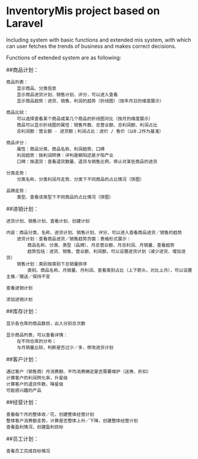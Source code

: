 # InventoryMis project based on Laravel

Including system with basic functions and extended mis system, with which can user fetches the trends of business and makes correct decisions.

Functions of extended system are as following:

##商品计划：
	
	商品列表：
		显示商品、分类信息
		显示商品进货计划、销售计划、评分，可以进入查看
		显示商品趋势：进货、销售、利润的趋势（折线图）（按年月日的维度展示）
		
	商品比较：
		可以选择查看某个商品或某几个商品的折线图对比（按月的维度展示）
		商品可以显示折线图的属性：销售件数、总营业额、总利润额、利润占比
		总利润额：营业额 - 进货额；利润占比：进价 / 售价（以0.2作为基准）
		
	商品评分：
		属性：商品分类、商品名称、利润趋势、口碑
		利润趋势：按利润转换：评判是朝阳还是夕阳产业
		口碑：按退货：查看退货数量、退货与销售比例，停止对某些商品的进货
		
	分类走势：
		分类名称、分类利润月走势、分类下不同商品的占比情况（饼图）
		
	品牌走势：
		类型、查看该类型下不同商品的占比情况（饼图）

##进销计划：

	进货计划、销售计划、查看计划、创建计划

	内容：商品分类、名称、进货计划、销售计划、评分，可以进入查看商品进货／销售的趋势
		进货计划：查看商品进货／销售趋势页面：表格形式展示：
			商品名称、分类、类型（品牌）、月总营业额、月总利润、月销量、查看趋势
			趋势包括：进货、销售、营业额、利润额，可以设置进货计划（减少进货、增加进货）
		销售计划：类别按类别下总销量排序
			类别、商品名称、月销量、月利润、查看类别占比（上下箭头，对比上月），可以设置主推／赠送／保持不变
			
	查看进销计划
	
	添加进销计划

##库存计划：

	显示各仓库的商品数目，出入分别总次数
	
	显示商品列表，可以查看详情：
		在不同仓库的分布；
		与月销量比较，判断是否过少／多，修改进货计划

##客户计划：

	通过客户（销售商）月消费额、平均消费确定是否需要维护（送券、折扣）
	计算客户的利润转化率，升星级
	计算客户的退货件数，降星级
	可能感兴趣的产品

##经营计划：

	查看每个月的整体收／花，创建整体经营计划
	整体客户消费额走势，计算是否整体上升／下降，创建整体经营计划
	查看盈利情况，创建盈利目标

##员工计划：

	查看员工完成目标情况
